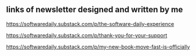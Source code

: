 ## links of newsletter designed and written by me

https://softwaredaily.substack.com/p/the-software-daily-experience

https://softwaredaily.substack.com/p/thank-you-for-your-support

https://softwaredaily.substack.com/p/my-new-book-move-fast-is-officially
